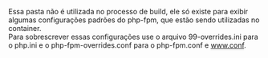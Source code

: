 Essa pasta não é utilizada no processo de build, ele só existe para exibir algumas configurações padrões do php-fpm, que estão sendo utilizadas no container. <br>
Para sobrescrever essas configurações use o arquivo 99-overrides.ini para o php.ini e o php-fpm-overrides.conf para o php-fpm.conf e www.conf.
